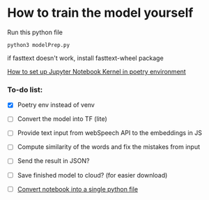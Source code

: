# How to train the model yourself

Run this python file
```
python3 modelPrep.py
```

if fasttext doesn't work, install fasttext-wheel package

[How to set up Jupyter Notebook Kernel in poetry environment](https://stackoverflow.com/questions/72434896/jupyter-kernel-doesnt-use-poetry-environment)


### To-do list:
- [X] Poetry env instead of venv
- [ ] Convert the model into TF (lite)
- [ ] Provide text input from webSpeech API to the embeddings in JS
- [ ] Compute similarity of the words and fix the mistakes from input
- [ ] Send the result in JSON?

- [ ] Save finished model to cloud? (for easier download)
- [ ] [Convert notebook into a single python file](https://stackoverflow.com/questions/17077494/how-do-i-convert-a-ipython-notebook-into-a-python-file-via-commandline)